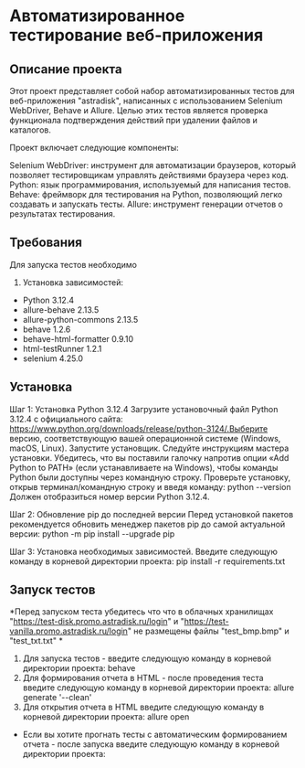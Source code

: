 # Автоматизированное тестирование веб-приложения

## Описание проекта

Этот проект представляет собой набор автоматизированных тестов для веб-приложения "astradisk", написанных с использованием Selenium WebDriver, Behave и Allure. 
Целью этих тестов является проверка функционала подтверждения действий при удалении файлов и каталогов.

Проект включает следующие компоненты:

Selenium WebDriver: инструмент для автоматизации браузеров, который позволяет тестировщикам управлять действиями браузера через код.
Python: язык программирования, используемый для написания тестов.
Behave: фреймворк для тестирования на Python, позволяющий легко создавать и запускать тесты.
Allure: инструмент генерации отчетов о результатах тестирования.

## Требования

Для запуска тестов необходимо 

1) Установка зависимостей:

- Python 3.12.4
- allure-behave                 2.13.5
- allure-python-commons         2.13.5
- behave                        1.2.6
- behave-html-formatter         0.9.10
- html-testRunner               1.2.1
- selenium                      4.25.0


## Установка

Шаг 1: Установка Python 3.12.4
Загрузите установочный файл Python 3.12.4 с официального сайта: https://www.python.org/downloads/release/python-3124/.Выберите версию, соответствующую вашей операционной системе (Windows, macOS, Linux).
Запустите установщик. Следуйте инструкциям мастера установки. Убедитесь, что вы поставили галочку напротив опции «Add Python to PATH» (если устанавливаете на Windows), чтобы команды Python были доступны через командную строку.
Проверьте установку, открыв терминал/командную строку и введя команду:
python --version
Должен отобразиться номер версии Python 3.12.4.

Шаг 2: Обновление pip до последней версии
Перед установкой пакетов рекомендуется обновить менеджер пакетов pip до самой актуальной версии:
python -m pip install --upgrade pip

Шаг 3: Установка необходимых зависимостей. Введите следующую команду в корневой директории проекта: pip install -r requirements.txt


## Запуск тестов
*Перед запуском теста убедитесь что что в облачных хранилищах "https://test-disk.promo.astradisk.ru/login" и "https://test-vanilla.promo.astradisk.ru/login" не размещены файлы "test_bmp.bmp" и "test_txt.txt"  *
1) Для запуска тестов - введите следующую команду в корневой директории проекта:	behave
2) Для формирования отчета в HTML - после проведения теста введите следующую команду в корневой директории проекта: allure generate '--clean'
3) Для открытия отчета в HTML введите следующую команду в корневой директории проекта: allure open
* Если вы хотите прогнать тесты с автоматическим формированием отчета - после запуска введите следующую команду в корневой директории проекта: 

